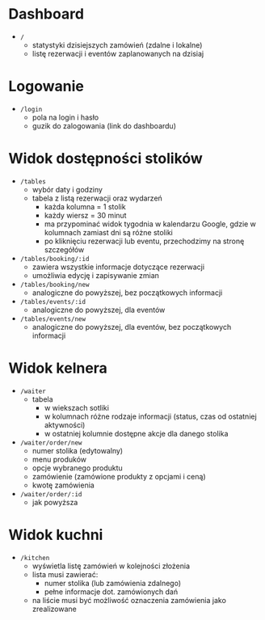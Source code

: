 # Dashboard

- `/`
  - statystyki dzisiejszych zamówień (zdalne i lokalne)
  - listę rezerwacji i eventów zaplanowanych na dzisiaj

# Logowanie

- `/login`
  - pola na login i hasło
  - guzik do zalogowania (link do dashboardu)

# Widok dostępności stolików

- `/tables`
  - wybór daty i godziny
  - tabela z listą rezerwacji oraz wydarzeń
    - każda kolumna = 1 stolik
    - każdy wiersz = 30 minut
    - ma przypominać widok tygodnia w kalendarzu Google, gdzie w kolumnach zamiast dni są różne stoliki
    - po kliknięciu rezerwacji lub eventu, przechodzimy na stronę szczegółów
- `/tables/booking/:id`
  - zawiera wszystkie informacje dotyczące rezerwacji
  - umożliwia edycję i zapisywanie zmian
- `/tables/booking/new`
  - analogiczne do powyższej, bez początkowych informacji
- `/tables/events/:id`
  - analogiczne do powyższej, dla eventów
- `/tables/events/new`
  - analogiczne do powyższej, dla eventów, bez początkowych informacji

# Widok kelnera

- `/waiter`
  - tabela
    - w wiekszach sotliki
    - w kolumnach różne rodzaje informacji (status, czas od ostatniej aktywności)
    - w ostatniej kolumnie dostępne akcje dla danego stolika
- `/waiter/order/new`
  - numer stolika (edytowalny)
  - menu produków
  - opcje wybranego produktu
  - zamówienie (zamówione produkty z opcjami i ceną)
  - kwotę zamówienia
- `/waiter/order/:id`
  -  jak powyższa

# Widok kuchni

- `/kitchen`
  - wyświetla listę zamówień w kolejności złożenia
  - lista musi zawierać:
    - numer stolika (lub zamówienia zdalnego)
    - pełne informacje dot. zamówionych dań
  - na liście musi być możliwość oznaczenia zamówienia jako zrealizowane
